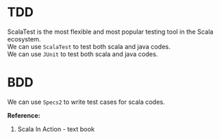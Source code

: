 # TDD
ScalaTest is the most flexible and most popular testing tool in the Scala ecosystem.  
We can use `ScalaTest` to test both scala and java codes.  
We can use `JUnit` to test both scala and java codes.  

# BDD
We can use `Specs2` to write test cases for scala codes.  

**Reference:**  
1. Scala In Action - text book

